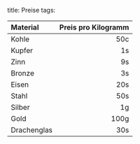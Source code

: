 title: Preise
tags: 

|Material | Preis pro Kilogramm |
|:---|---:|
| Kohle | 50c |
| Kupfer | 1s |  
| Zinn | 9s |  
| Bronze | 3s |  
| Eisen  | 20s |
| Stahl  | 50s |
| Silber | 1g  |  
| Gold | 100g |  
| Drachenglas | 30s |  
 
